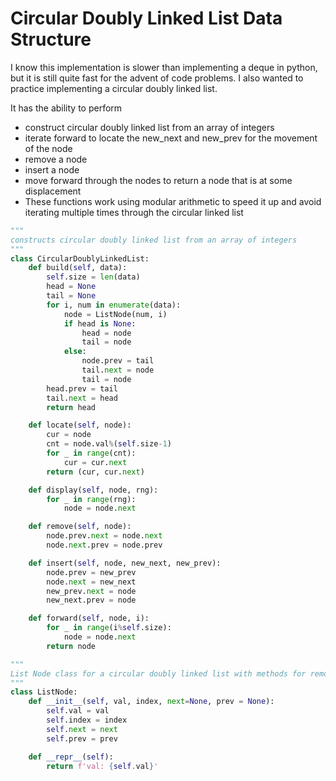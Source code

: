 # Circular Doubly Linked List Data Structure

I know this implementation is slower than implementing a deque in python, but it is still quite fast for the advent of code problems. I also wanted to practice implementing a circular doubly linked list.

It has the ability to perform
- construct circular doubly linked list from an array of integers
- iterate forward to locate the new_next and new_prev for the movement of the node
- remove a node
- insert a node
- move forward through the nodes to return a node that is at some displacement
- These functions work using modular arithmetic to speed it up and avoid iterating multiple times through the circular linked list

```py
"""
constructs circular doubly linked list from an array of integers
"""
class CircularDoublyLinkedList:
    def build(self, data):
        self.size = len(data)
        head = None
        tail = None
        for i, num in enumerate(data):
            node = ListNode(num, i)
            if head is None:
                head = node
                tail = node
            else:
                node.prev = tail
                tail.next = node
                tail = node
        head.prev = tail
        tail.next = head
        return head

    def locate(self, node):
        cur = node
        cnt = node.val%(self.size-1)
        for _ in range(cnt):
            cur = cur.next
        return (cur, cur.next)

    def display(self, node, rng):
        for _ in range(rng):
            node = node.next

    def remove(self, node):
        node.prev.next = node.next
        node.next.prev = node.prev

    def insert(self, node, new_next, new_prev):
        node.prev = new_prev
        node.next = new_next
        new_prev.next = node
        new_next.prev = node

    def forward(self, node, i):
        for _ in range(i%self.size):
            node = node.next
        return node

"""
List Node class for a circular doubly linked list with methods for removing, inserting, and locating nodes
"""
class ListNode:
    def __init__(self, val, index, next=None, prev = None):
        self.val = val
        self.index = index
        self.next = next
        self.prev = prev

    def __repr__(self):
        return f'val: {self.val}'
```